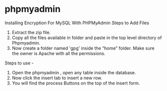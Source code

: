 # phpmyadmin
Installing Encryption For  MySQL With PHPMyAdmin
Steps to Add Files

1) Extract the zip file.
2) Copy all the files available in folder and paste in the top level directory of Phpmyadmin.
3) Now create a folder named 'gpg' inside the “home” folder. Make sure the owner is Apache with all the permissions. 

Steps to use - 
1) Open the phpmyadmin , open any table inside the database.
2) Now click the insert tab to insert a new row.
3) You will find the process Buttons on the top of the insert form.
